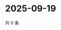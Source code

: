 # 2025-09-19

共 0 条

<!-- BEGIN ZHIHUQUESTIONS -->
<!-- 最后更新时间 Fri Sep 19 2025 13:11:30 GMT+0800 (China Standard Time) -->

<!-- END ZHIHUQUESTIONS -->

